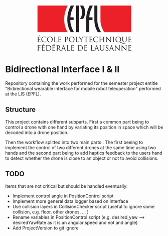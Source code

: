 <p align="center">
  <img src=https://github.com/AntoineWeber/Bidirectional_Interface/blob/master/readme_images/epfl_logo.png>
</p>

# Bidirectional Interface I & II
Repository containing the work performed for the semester project entitle "Bidirectional wearable interface for mobile robot teleoperation" performed at the LIS (EPFL).


## Structure
This project contains different subparts. First a common part being to control a drone with one hand by variating its position in space which will be decoded into a drone position.

Then the workflow splitted into two main parts : The first beeing to implement the control of two different drones at the same time using two hands and the second part being to add haptics feedback to the users hand to detect whether the drone is close to an object or not to avoid collisions.

## TODO

Items that are not critical but should be handled eventually:
* Implement control angle in PositionControl script
* Implement more general data logger based on Interface
* Use collision layers in CollisionChecker script (useful to ignore some collision, e.g. floor, other drones, ... )
* Rename variables in PositionControl script (e.g. desired_yaw --> desiredYawRate as it is an angular speed and not and angle)
* Add ProjectVersion to git ignore
